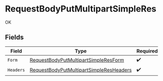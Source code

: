 # RequestBodyPutMultipartSimpleRes

OK


## Fields

| Field                                                                                                         | Type                                                                                                          | Required                                                                                                      | Description                                                                                                   |
| ------------------------------------------------------------------------------------------------------------- | ------------------------------------------------------------------------------------------------------------- | ------------------------------------------------------------------------------------------------------------- | ------------------------------------------------------------------------------------------------------------- |
| `Form`                                                                                                        | [RequestBodyPutMultipartSimpleResForm](../../models/operations/requestbodyputmultipartsimpleresform.md)       | :heavy_check_mark:                                                                                            | N/A                                                                                                           |
| `Headers`                                                                                                     | [RequestBodyPutMultipartSimpleResHeaders](../../models/operations/requestbodyputmultipartsimpleresheaders.md) | :heavy_check_mark:                                                                                            | N/A                                                                                                           |